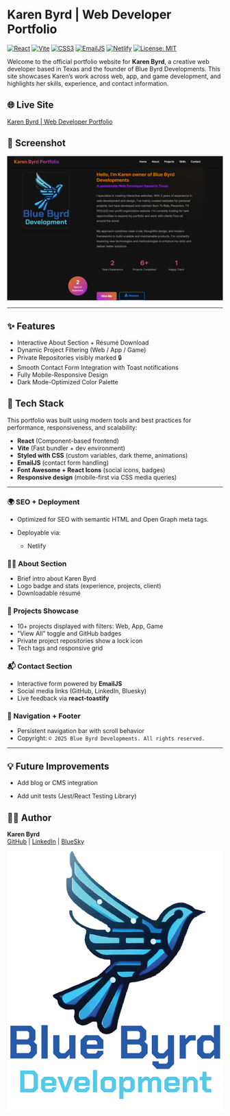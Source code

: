 # Karen Byrd | Web Developer Portfolio

[![React](https://img.shields.io/badge/React-20232A?style=for-the-badge&logo=react&logoColor=61DAFB)](https://react.dev/)
[![Vite](https://img.shields.io/badge/Vite-646CFF?style=for-the-badge&logo=vite&logoColor=white)](https://vitejs.dev/)
[![CSS3](https://img.shields.io/badge/CSS3-1572B6?style=for-the-badge&logo=css3&logoColor=white)](https://developer.mozilla.org/en-US/docs/Web/CSS)
[![EmailJS](https://img.shields.io/badge/EmailJS-0A8DFF?style=for-the-badge&logo=email&logoColor=white)](https://www.emailjs.com/)
[![Netlify](https://img.shields.io/badge/Deployed%20on-Netlify-00C7B7?style=for-the-badge&logo=netlify&logoColor=white)](https://www.netlify.com/)
[![License: MIT](https://img.shields.io/badge/License-MIT-yellow.svg?style=for-the-badge)](LICENSE)


Welcome to the official portfolio website for **Karen Byrd**, a creative web developer based in Texas and the founder of Blue Byrd Developments. This site showcases Karen’s work across web, app, and game development, and highlights her skills, experience, and contact information.

## 🌐 Live Site

[Karen Byrd | Web Developer Portfolio](https://www.karenbyrd.com)  

## 📸 Screenshot
![Portfolio Screenshot](/src/assets/portfolioPNG.png)

---

## ✨ Features
- Interactive About Section + Résumé Download
- Dynamic Project Filtering (Web / App / Game)
- Private Repositories visibly marked 🔒
- Smooth Contact Form Integration with Toast notifications
- Fully Mobile-Responsive Design
- Dark Mode-Optimized Color Palette

## 🔧 Tech Stack

This portfolio was built using modern tools and best practices for performance, responsiveness, and scalability:

- **React** (Component-based frontend)
- **Vite** (Fast bundler + dev environment)
- **Styled with CSS** (custom variables, dark theme, animations)
- **EmailJS** (contact form handling)
- **Font Awesome + React Icons** (social icons, badges)
- **Responsive design** (mobile-first via CSS media queries)

---

### 🌍 SEO + Deployment
- Optimized for SEO with semantic HTML and Open Graph meta tags.

- Deployable via:
    - Netlify


### 🧑‍💼 About Section
- Brief intro about Karen Byrd
- Logo badge and stats (experience, projects, client)
- Downloadable résumé

### 🚀 Projects Showcase
- 10+ projects displayed with filters: Web, App, Game
- "View All" toggle and GitHub badges
- Private project repositories show a lock icon
- Tech tags and responsive grid

### 📬 Contact Section
- Interactive form powered by **EmailJS**
- Social media links (GitHub, LinkedIn, Bluesky)
- Live feedback via **react-toastify**

### 🧭 Navigation + Footer
- Persistent navigation bar with scroll behavior
- Copyright:
  `© 2025 Blue Byrd Developments. All rights reserved.`

---



## 💡 Future Improvements
- Add blog or CMS integration

- Add unit tests (Jest/React Testing Library)

## 🧑‍🎨 Author
**Karen Byrd** <br>
[GitHub](https://github.com/klb-dev?tab=repositories) | [LinkedIn](https://www.linkedin.com/in/karen-byrd-dev88/) | [BlueSky](https://bsky.app/profile/klb88.bsky.social)

![Blue Byrd Development Logo](/public/assets/images/blueByrdDevelopmentLogo.webp)
